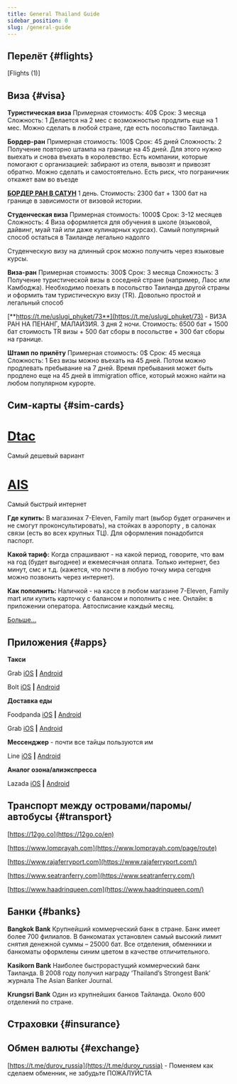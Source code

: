 ```yaml
---
title: General Thailand Guide
sidebar_position: 0
slug: /general-guide
---
```


## Перелёт {#flights}


[Flights (1)]


## Виза {#visa}


**Туристическая виза**
Примерная стоимость: 40$
Срок: 3 месяца
Сложность: 1
Делается на 2 мес с возможностью продлить еще на 1 мес. Можно сделать в любой стране, где есть посольство Таиланда.

**Бордер-ран**
Примерная стоимость: 100$
Срок: 45 дней
Сложность: 2
Получение повторно штампа на границе на 45 дней. Для этого нужно выехать и снова въехать в королевство. Есть компании, которые помогают с организацией: забирают из отеля, вывозят и привозят обратно. Можно сделать и самостоятельно. Есть риск, что пограничник откажет вам во въезде

[**БОРДЕР РАН В САТУН**](https://t.me/uslugi_phuket/74) 1 день. Стоимость: 2300 бат + 1300 бат на границе в зависимости от визовой истории.

**Студенческая виза**
Примерная стоимость: 1000$
Срок: 3-12 месяцев
Сложность: 4
Виза оформляется для обучения в школе (языковой, дайвинг, муай тай или даже кулинарных курсах). Самый популярный способ остаться в Таиланде легально надолго

Студенческую визу на длинный срок можно получить через языковые курсы.

**Виза-ран**
Примерная стоимость: 300$
Срок: 3 месяца
Сложность: 3
Получение туристической визы в соседней стране (например, Лаос или Камбоджа). Необходимо поехать в посольство Таиланда другой страны и оформить там туристическую визу (TR). Довольно простой и легальный способ

[**https://t.me/uslugi_phuket/73**](https://t.me/uslugi_phuket/73) - ВИЗА РАН НА ПЕНАНГ, МАЛАЙЗИЯ. 3 дня 2 ночи. Стоимость: 6500 бат + 1500 бат стоимость TR визы + 500 бат сборы в посольстве + 300 бат сборы на границе.

**Штамп по прилёту**
Примерная стоимость: 0$
Срок: 45 месяца
Сложность: 1
Без визы можно въехать на 45 дней. Потом можно продлевать пребывание на 7 дней. Время пребывания может быть продлено еще на 45 дней в immigration office, который можно найти на любом популярном курорте.


## Сим-карты {#sim-cards}


# [Dtac](https://www.dtac.co.th/en)


Самый дешевый вариант


# [AIS](https://www.ais.th/en/)


Самый быстрый интернет


**Где купить:** В магазинах 7-Eleven, Family mart (выбор будет ограничен и не смогут проконсультировать), на стойках в аэропорту , в салонах связи (есть во всех крупных ТЦ). Для оформления понадобится паспорт.


**Какой тариф:** Когда спрашивают - на какой период, говорите, что вам на год (будет выгоднее) и ежемесячная оплата. Только интернет, без минут, смс и т.д. (кажется, что почти в любую точку мира сегодня можно позвонить через интернет).


**Как пополнить:** Наличкой - на кассе в любом магазине 7-Eleven, Family mart или купить карточку с балансом и пополнить с нее. Онлайн: в приложении оператора. Автосписание каждый месяц.


[Больше…](https://life-trip.ru/mobilnyj-internet-v-tajlande-i-svyaz/)


## Приложения {#apps}


**Такси**


Grab [iOS](https://apps.apple.com/th/app/grab-superapp/id647268330) **|** [Android](https://play.google.com/store/apps/details?id=com.grabtaxi.passenger&hl=en&gl=US&pli=1)


Bolt [iOS](https://apps.apple.com/ee/app/bolt-fast-affordable-rides/id675033630) **|** [Android](https://play.google.com/store/apps/details?id=ee.mtakso.client&hl=en&gl=US)


**Доставка еды**


Foodpanda [iOS](https://apps.apple.com/th/app/foodpanda-food-delivery/id758103884) **|** [Android](https://play.google.com/store/apps/details?id=com.global.foodpanda.android&hl=en&gl=US)


Grab [iOS](https://apps.apple.com/th/app/grab-superapp/id647268330) **|** [Android](https://play.google.com/store/apps/details?id=com.grabtaxi.passenger&hl=en&gl=US&pli=1)


**Мессенджер** - почти все тайцы пользуются им


Line [iOS](https://apps.apple.com/us/app/line/id443904275) **|** [Android](https://play.google.com/store/apps/details?id=jp.naver.line.android&hl=en&gl=US)


**Аналог озона/алиэкспресса**


Lazada [iOS](https://apps.apple.com/th/app/lazada-12-12/id785385147?l=th) **|** [Android](https://play.google.com/store/apps/details?id=com.lazada.android&hl=en&gl=US)


## Транспорт между островами/паромы/автобусы {#transport}


[https://12go.co](https://12go.co/en)


[https://www.lomprayah.com](https://www.lomprayah.com/page/route)


[https://www.rajaferryport.com](https://www.rajaferryport.com/)


[https://www.seatranferry.com](https://www.seatranferry.com/)


[https://www.haadrinqueen.com](https://www.haadrinqueen.com/)


## Банки {#banks}

**Bangkok Bank** 
Крупнейший коммерческий банк в стране. Банк имеет более 700 филиалов. В банкоматах установлен самый высокий лимит снятия денежной суммы – 25000 бат. Все отделения, обменники и банкоматы оформлены синим цветом в качестве отличительного.

**Kasikorn Bank**
Наиболее быстрорастущий коммерческий банк Таиланда. В 2008 году получил награду ‘Thailand’s Strongest Bank’ журнала The Asian Banker Journal.

**Krungsri Bank**
Один из крупнейших банков Тайланда. Около 600 отделений по стране.

## Страховки {#insurance}



## Обмен валюты {#exchange}

[https://t.me/durov_russia](https://t.me/durov_russia) - Поменяем как сделаем обменник, не забудьте ПОЖАЛУЙСТА